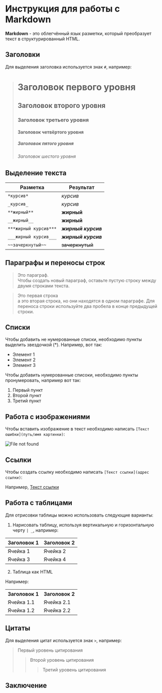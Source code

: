 # Инструкция для работы с Markdown

**Markdown** - это облегчённый язык разметки, который преобразует текст в структурированный HTML.

## Заголовки
Для выделения заголовка используется знак `#`, например:

># Заголовок первого уровня
>## Заголовок второго уровня
>### Заголовок третьего уровня
>#### Заголовок четвёртого уровня
>##### Заголовок пятого уровня
>###### Заголовок шестого уровня

## Выделение текста

| Разметка              | Результат           |
|-----------------------|---------------------|
| `*курсив*`            | *курсив*            |
| `_курсив_`            | _курсив_            |
| `**жирный**`          | **жирный**          |
| `__жирный__`          | __жирный__          |
| `***жирный курсив***` | ***жирный курсив*** |
| `___жирный курсив___` | ___жирный курсив___ |
| `~~зачеркнутый~~`     | ~~зачеркнутый~~     |

## Параграфы и переносы строк
>Это параграф.   
> Чтобы создать новый параграф, оставьте пустую строку между двумя строками текста.

>Это первая строка  
>а это вторая строка, но они находятся в одном параграфе. Для переноса строки используйте два пробела в конце предыдущей строки.

 

## Списки

Чтобы добавить не нумерованные списки, необходимо пункты выделить звездочкой (*). Например, вот так:

* Элемент 1
* Элемент 2
* Элемент 3

Чтобы добавить нумерованные списоки, необходимо пункты пронумеровать, например вот так:

1. Первый пункт
2. Второй пункт
3. Третий пункт

## Работа с изображениями

Чтобы вставить изображение в текст необходимо написать `[Текст ошибки](путь/имя картинки)`:

![File not found](md.jpg)

## Ссылки

Чтобы создать ссылку необходимо написать `[Текст ссылки](адрес ссылки)`:

Например, [Текст ссылки](https://www.example.com)

## Работа с таблицами

Для отрисовки таблицы можно использовать следующие варианты:
1. Нарисовать таблицу, используя вертикальную и горизонтальную черту `| _`, например:

| Заголовок 1 | Заголовок 2 |
| ----------- |-------------|
| Ячейка 1    | Ячейка 2    |
| Ячейка 3    | Ячейка 4    |

2. Таблица как HTML

Например:

<table>
    <tr>
        <th>Заголовок 1</th>
        <th>Заголовок 2</th>
    </tr>
    <tr>
        <td>Ячейка 1.1</td>
        <td>Ячейка 2.1</td>
    </tr>
    <tr>
        <td>Ячейка 1.2</td>
        <td>Ячейка 2.2</td>
    </tr>
</table>

## Цитаты

Для выделения цитат используется знак `>`, например:

> Первый уровень цитирования
>> Второй уровень цитирования
>>> Третий уровень цитирования

## Заключение

